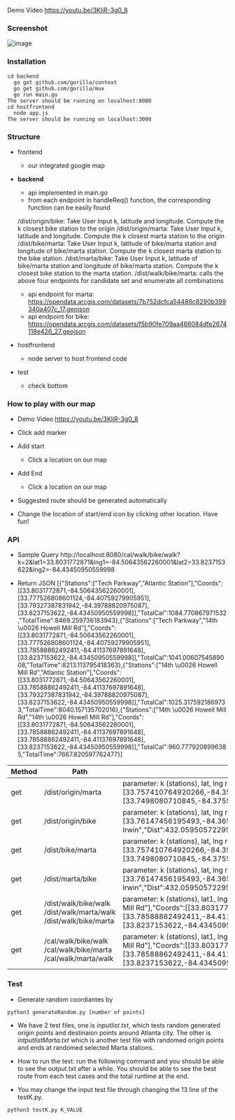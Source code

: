 Demo Video https://youtu.be/3KliR-3g0_8

### Screenshot

![image](https://user-images.githubusercontent.com/29709822/56450353-7cb01400-62f3-11e9-9d2d-db03967ae3dd.png)

### Installation
```
cd backend
  go get github.com/gorilla/context
  go get github.com/gorilla/mux
  go run main.go
The server should be running on localhost:8080
cd hostfrontend
  node app.js
The server should be running on localhost:3000
```

### Structure

- frontend
  - our integrated google map

- **backend**
  - api implemented in main.go
  - from each endpoint in handleReq() function, the corresponding function can be easily found
  
  /dist/origin/bike: Take User Input k, latitude and longitude. Compute the k closest bike station to the origin
  /dist/origin/marta: Take User Input k, latitude and longitude. Compute the k closest marta station to the origin
  /dist/bike/marta: Take User Input k, latitude of bike/marta station and longitude of bike/marta station. Compute the k closest marta station to the bike station.
  /dist/marta/bike: Take User Input k, latitude of bike/marta station and longitude of bike/marta station. Compute the k closest bike station to the marta station.
  /dist/walk/bike/marta: calls the above four endpoints for candidate set and enumerate all combinations
  
  
  - api endpoint for marta: https://opendata.arcgis.com/datasets/7b752dcfca54486c8290b399340a407c_17.geojson
  - api endpoint for bike: https://opendata.arcgis.com/datasets/f5b90fe709aa466084dfe2674118e426_27.geojson
  
- hostfrontend
  - node server to host frontend code

- test
  - check bottom

### How to play with our map
- Demo Video https://youtu.be/3KliR-3g0_8

- Click add marker
- Add start
  - Click a location on our map
- Add End
  - Click a location on our map

- Suggested route should be generated automatically
- Change the location of start/end icon by clicking other location. Have fun!


### API
- Sample Query
http://localhost:8080/cal/walk/bike/walk?k=2&lat1=33.8031772871&lng1=-84.50643562260001&lat2=33.8237153622&lng2=-84.43450950559998

- Return JSON
[{"Stations":["Tech Parkway","Atlantic Station"],"Coords":[[33.8031772871,-84.50643562260001],[33.777526808601124,-84.40759279905951],[33.79327387831942,-84.39788820975087],[33.8237153622,-84.43450950559998]],"TotalCal":1084.770867971532,"TotalTime":8469.259736183943},{"Stations":["Tech Parkway","14th \u0026 Howell Mill Rd"],"Coords":[[33.8031772871,-84.50643562260001],[33.777526808601124,-84.40759279905951],[33.78588862492411,-84.41137697891648],[33.8237153622,-84.43450950559998]],"TotalCal":1041.0060754589008,"TotalTime":8213.113795418363},{"Stations":["14th \u0026 Howell Mill Rd","Atlantic Station"],"Coords":[[33.8031772871,-84.50643562260001],[33.78588862492411,-84.41137697891648],[33.79327387831942,-84.39788820975087],[33.8237153622,-84.43450950559998]],"TotalCal":1025.3175921869733,"TotalTime":8040.157135702016},{"Stations":["14th \u0026 Howell Mill Rd","14th \u0026 Howell Mill Rd"],"Coords":[[33.8031772871,-84.50643562260001],[33.78588862492411,-84.41137697891648],[33.78588862492411,-84.41137697891648],[33.8237153622,-84.43450950559998]],"TotalCal":960.7779208996385,"TotalTime":7667.820597762477}]

| Method | Path | Description |
|------- | --------- | ------ |
| get | /dist/origin/marta | parameter: k (stations), lat, lng return [{"Name":"Inman Park-Reynoldstown","Dist":1282.4069476253053,"Coord":[33.757410764920266,-84.35275687836776]},{"Name":"King Memorial","Dist":1585.314178280163,"Coord":[33.7498080710845,-84.37554588614684]}]|
| get | /dist/origin/bike | parameter: k (stations), lat, lng return [{"Name":"Highland Ave - Freedom Trail Park","Dist":0,"Coord":[33.76147456195493,-84.36572268184585]},{"Name":"Eastside BeltLine \u0026 Irwin","Dist":432.05950572295995,"Coord":[33.75769038253729,-84.36468508386245]}]|
| get | /dist/bike/marta | parameter: k (stations), lat, lng return [{"Name":"Inman Park-Reynoldstown","Dist":1282.4069476253053,"Coord":[33.757410764920266,-84.35275687836776]},{"Name":"King Memorial","Dist":1585.314178280163,"Coord":[33.7498080710845,-84.37554588614684]}]]|
| get | /dist/marta/bike | parameter: k (stations), lat, lng return [{"Name":"Highland Ave - Freedom Trail Park","Dist":0,"Coord":[33.76147456195493,-84.36572268184585]},{"Name":"Eastside BeltLine \u0026 Irwin","Dist":432.05950572295995,"Coord":[33.75769038253729,-84.36468508386245]}]|
| get | /dist/walk/bike/walk /dist/walk/marta/walk /dist/walk/bike/marta | parameter: k (stations), lat1, lng1, lat2, lng2 return [{"Stations":["14th \u0026 Howell Mill Rd","14th \u0026 Howell Mill Rd"],"Coords":[[33.8031772871,-84.50643562260001],[33.78588862492411,-84.41137697891648],[33.78588862492411,-84.41137697891648],[33.8237153622,-84.43450950559998]],"TotalDist":13725.398869994833,"TotalTime":7667.820597762477}]|
| get | /cal/walk/bike/walk /cal/walk/bike/marta /cal/walk/marta/walk | parameter: k (stations), lat1, lng1, lat2, lng2 return [{"Stations":["14th \u0026 Howell Mill Rd","14th \u0026 Howell Mill Rd"],"Coords":[[33.8031772871,-84.50643562260001],[33.78588862492411,-84.41137697891648],[33.78588862492411,-84.41137697891648],[33.8237153622,-84.43450950559998]],"TotalCal":960.7779208996385,"TotalTime":7667.820597762477}]|

### Test
- Generate random coordiantes by
```
python3 generateRandom.py [number of points]
```

- We have 2 test files, one is _inputlist.txt_, which tests random generated origin points and destinaion points around Atlanta city. The other is _intputlistMarta.txt_ which is another test file with randomed origin points and ends at randomed selected Marta stations. 

- How to run the test: run the following command and you should be able to see the output.txt after a while. You should be able to see the best route from each test cases and the total runtime at the end.

- You may change the input test file through changing the 13 line of the testK.py. 
```
python3 testK.py K_VALUE
```




